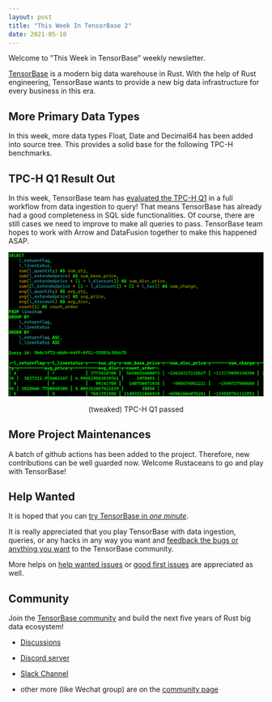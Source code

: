 ```yaml
---
layout: post
title: "This Week In TensorBase 2"
date: 2021-05-10
---
```



Welcome to "This Week in TensorBase" weekly newsletter.

[TensorBase](https://github.com/tensorbase/tensorbase) is a modern big data warehouse in Rust. With the help of Rust engineering, TensorBase wants to provide a new big data infrastructure for every business in this era.

## More Primary Data Types  

In this week, more data types Float, Date and Decimal64 has been added into source tree. This provides a solid base for the following TPC-H benchmarks.

## TPC-H Q1 Result Out 

In this week, TensorBase team has [evaluated the TPC-H Q1](https://github.com/tensorbase/benchmarks/blob/main/tpch.md) in a full workflow from data ingestion to query! That means TensorBase has already had a good completeness in SQL side functionalities. Of course, there are still cases we need to improve to make all queries to pass. TensorBase team hopes to work with Arrow and DataFusion together to make this happened ASAP.

<p></p>
<div style="text-align:center;">
<img class="center_img" src="/img/twtb2/base_tpch_q1.png"/>
</div>
<p align="center">(tweaked) TPC-H Q1 passed</p>

## More Project Maintenances

A batch of github actions has been added to the project. Therefore, new contributions can be well guarded now. Welcome Rustaceans to go and play with TensorBase!

## Help Wanted

It is hoped that you can [try TensorBase in *one minute*](https://github.com/tensorbase/tensorbase/blob/main/docs/get_started_users.md). 

It is really appreciated that you play TensorBase with data ingestion, queries, or any hacks in any way you want and [feedback the bugs or anything you want](https://github.com/tensorbase/tensorbase/issues) to the TensorBase community. 

More helps on [help wanted issues](https://github.com/tensorbase/tensorbase/issues?q=is%3Aissue+is%3Aopen+label%3Ahelp-wanted) or [good first issues](https://github.com/tensorbase/tensorbase/issues?q=is%3Aissue+is%3Aopen+label%3A%22good+first+issue%22) are appreciated as well.

## Community

Join the [TensorBase community](https://github.com/tensorbase/tensorbase) and build the next five years of Rust big data ecosystem!

* [Discussions](https://github.com/tensorbase/tensorbase/discussions)

* [Discord server](https://discord.gg/E72n2jzgKD)

* [Slack Channel](https://join.slack.com/t/tensorbase/shared_invite/zt-ntwmjvpu-TQ9drOdUwNJWmUTXvxMumA)

* other more (like Wechat group) are on the [community page](https://tensorbase.io/community/)
